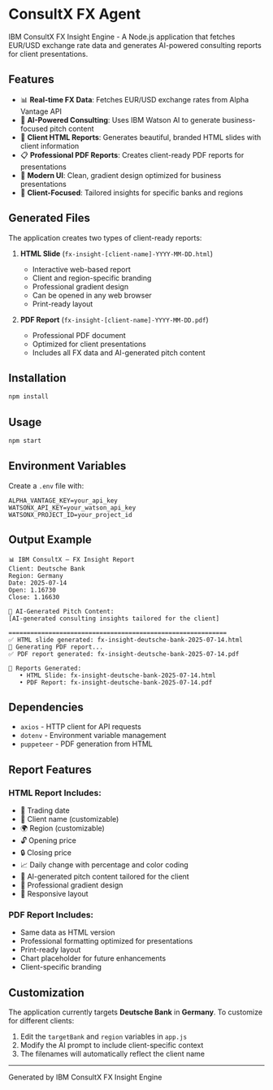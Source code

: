 # ConsultX FX Agent

IBM ConsultX FX Insight Engine - A Node.js application that fetches EUR/USD exchange rate data and generates AI-powered consulting reports for client presentations.

## Features

- 📊 **Real-time FX Data**: Fetches EUR/USD exchange rates from Alpha Vantage API
- 🤖 **AI-Powered Consulting**: Uses IBM Watson AI to generate business-focused pitch content
- 📄 **Client HTML Reports**: Generates beautiful, branded HTML slides with client information
- 📋 **Professional PDF Reports**: Creates client-ready PDF reports for presentations
- 🎨 **Modern UI**: Clean, gradient design optimized for business presentations
- 🏦 **Client-Focused**: Tailored insights for specific banks and regions

## Generated Files

The application creates two types of client-ready reports:

1. **HTML Slide** (`fx-insight-[client-name]-YYYY-MM-DD.html`)
   - Interactive web-based report
   - Client and region-specific branding
   - Professional gradient design
   - Can be opened in any web browser
   - Print-ready layout

2. **PDF Report** (`fx-insight-[client-name]-YYYY-MM-DD.pdf`)
   - Professional PDF document
   - Optimized for client presentations
   - Includes all FX data and AI-generated pitch content

## Installation

```bash
npm install
```

## Usage

```bash
npm start
```

## Environment Variables

Create a `.env` file with:

```
ALPHA_VANTAGE_KEY=your_api_key
WATSONX_API_KEY=your_watson_api_key
WATSONX_PROJECT_ID=your_project_id
```

## Output Example

```
📊 IBM ConsultX – FX Insight Report
Client: Deutsche Bank
Region: Germany
Date: 2025-07-14
Open: 1.16730
Close: 1.16630

🤖 AI-Generated Pitch Content:
[AI-generated consulting insights tailored for the client]

============================================================
✅ HTML slide generated: fx-insight-deutsche-bank-2025-07-14.html
🔄 Generating PDF report...
✅ PDF report generated: fx-insight-deutsche-bank-2025-07-14.pdf

📄 Reports Generated:
   • HTML Slide: fx-insight-deutsche-bank-2025-07-14.html
   • PDF Report: fx-insight-deutsche-bank-2025-07-14.pdf
```

## Dependencies

- `axios` - HTTP client for API requests
- `dotenv` - Environment variable management
- `puppeteer` - PDF generation from HTML

## Report Features

### HTML Report Includes:
- 📅 Trading date
- 🏦 Client name (customizable)
- 🌍 Region (customizable)
- 🔓 Opening price
- 🔒 Closing price
- 📈 Daily change with percentage and color coding
- 🤖 AI-generated pitch content tailored for the client
- 💎 Professional gradient design
- 📱 Responsive layout

### PDF Report Includes:
- Same data as HTML version
- Professional formatting optimized for presentations
- Print-ready layout
- Chart placeholder for future enhancements
- Client-specific branding

## Customization

The application currently targets **Deutsche Bank** in **Germany**. To customize for different clients:

1. Edit the `targetBank` and `region` variables in `app.js`
2. Modify the AI prompt to include client-specific context
3. The filenames will automatically reflect the client name

---

Generated by IBM ConsultX FX Insight Engine
